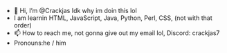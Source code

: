 - 👋 Hi, I’m @Crackjas
Idk why im doin this lol
- I am learnin HTML, JavaScript, Java, Python, Perl, CSS, (not with that order)
- 📫 How to reach me, not gonna give out my email lol, Discord: crackjas7
- Pronouns:he / him
